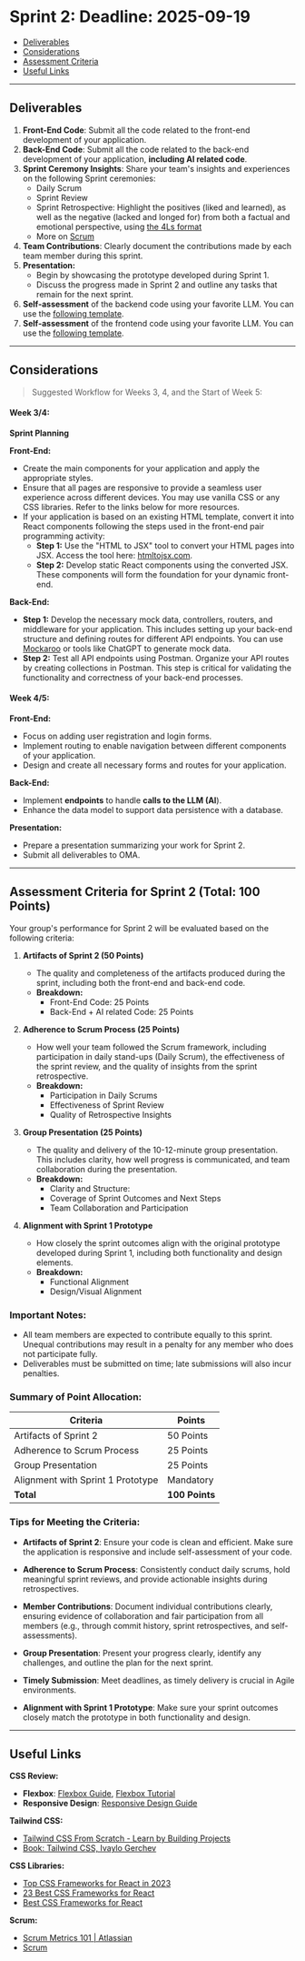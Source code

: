  # Sprint 2: Deadline: 2025-09-19


- [Deliverables](#deliverables)
- [Considerations](#considerations)
- [Assessment Criteria](#assessment-criteria-for-sprint-2-total-100-points)
- [Useful Links](#useful-links)

---

## Deliverables

1. **Front-End Code**: Submit all the code related to the front-end development of your application.
2. **Back-End Code**: Submit all the code related to the back-end development of your application, **including AI related code**.
3. **Sprint Ceremony Insights**: Share your team's insights and experiences on the following Sprint ceremonies:
   - Daily Scrum
   - Sprint Review
   - Sprint Retrospective: Highlight the positives (liked and learned), as well as the negative (lacked and longed for) from both a factual and emotional perspective, using [the 4Ls format](https://www.teamretro.com/retrospectives/)
   - More on [Scrum](https://www.scrum.org/learning-series/what-is-scrum/)
4. **Team Contributions**: Clearly document the contributions made by each team member during this sprint.
5. **Presentation:**
   - Begin by showcasing the prototype developed during Sprint 1.
   - Discuss the progress made in Sprint 2 and outline any tasks that remain for the next sprint.
6. **Self-assessment** of the backend code using your favorite LLM. You can use the [following template](./template.md).
7. **Self-assessment** of the frontend code using your favorite LLM. You can use the [following template](./template.md).
 

---

## Considerations

> Suggested Workflow for Weeks 3, 4, and the Start of Week 5:

#### Week 3/4:

**Sprint Planning**

**Front-End:**

- Create the main components for your application and apply the appropriate styles.
- Ensure that all pages are responsive to provide a seamless user experience across different devices. You may use vanilla CSS or any CSS libraries. Refer to the links below for more resources.
- If your application is based on an existing HTML template, convert it into React components following the steps used in the front-end pair programming activity:
  - **Step 1:** Use the "HTML to JSX" tool to convert your HTML pages into JSX. Access the tool here: [htmltojsx.com](https://transform.tools/html-to-jsx).
  - **Step 2:** Develop static React components using the converted JSX. These components will form the foundation for your dynamic front-end.

**Back-End:**

- **Step 1:** Develop the necessary mock data, controllers, routers, and middleware for your application. This includes setting up your back-end structure and defining routes for different API endpoints. You can use [Mockaroo](https://www.mockaroo.com/) or tools like ChatGPT to generate mock data.
- **Step 2:** Test all API endpoints using Postman. Organize your API routes by creating collections in Postman. This step is critical for validating the functionality and correctness of your back-end processes.

#### Week 4/5:

**Front-End:**

- Focus on adding user registration and login forms.
- Implement routing to enable navigation between different components of your application.
- Design and create all necessary forms and routes for your application.

**Back-End:**

- Implement **endpoints** to handle **calls to the LLM (AI**).
- Enhance the data model to support data persistence with a database.

**Presentation:**

- Prepare a presentation summarizing your work for Sprint 2.
- Submit all deliverables to OMA.

----

## Assessment Criteria for Sprint 2 (Total: 100 Points)

Your group's performance for Sprint 2 will be evaluated based on the following criteria:

1. **Artifacts of Sprint 2 (50 Points)**
   - The quality and completeness of the artifacts produced during the sprint, including both the front-end and back-end code.
   - **Breakdown:**
     - Front-End Code: 25 Points
     - Back-End + AI related Code: 25 Points

2. **Adherence to Scrum Process (25 Points)**
   - How well your team followed the Scrum framework, including participation in daily stand-ups (Daily Scrum), the effectiveness of the sprint review, and the quality of insights from the sprint retrospective.
   - **Breakdown:**
     - Participation in Daily Scrums
     - Effectiveness of Sprint Review
     - Quality of Retrospective Insights

3. **Group Presentation (25 Points)**
   - The quality and delivery of the  10-12-minute group presentation. This includes clarity, how well progress is communicated, and team collaboration during the presentation.
   - **Breakdown:**
     - Clarity and Structure:
     - Coverage of Sprint Outcomes and Next Steps
     - Team Collaboration and Participation

4. **Alignment with Sprint 1 Prototype**
   - How closely the sprint outcomes align with the original prototype developed during Sprint 1, including both functionality and design elements.
   - **Breakdown:**
     - Functional Alignment
     - Design/Visual Alignment

### **Important Notes:**
- All team members are expected to contribute equally to this sprint. Unequal contributions may result in a penalty for any member who does not participate fully.
- Deliverables must be submitted on time; late submissions will also incur penalties.


### **Summary of Point Allocation:**
| **Criteria**                              | **Points** |
|--------------------------------------------|------------|
| Artifacts of Sprint 2                      | 50 Points  |
| Adherence to Scrum Process                 | 25 Points  |
| Group Presentation                         | 25 Points  |
| Alignment with Sprint 1 Prototype          | Mandatory  |
| **Total**                                  | **100 Points** |

### **Tips for Meeting the Criteria:**

- **Artifacts of Sprint 2**: Ensure your code is clean and efficient. Make sure the application is responsive and include self-assessment of your code.
  
- **Adherence to Scrum Process**: Consistently conduct daily scrums, hold meaningful sprint reviews, and provide actionable insights during retrospectives.

- **Member Contributions**: Document individual contributions clearly, ensuring evidence of collaboration and fair participation from all members (e.g., through commit history, sprint retrospectives, and self-assessments).

- **Group Presentation**: Present your progress clearly, identify any challenges, and outline the plan for the next sprint.

- **Timely Submission**: Meet deadlines, as timely delivery is crucial in Agile environments.

- **Alignment with Sprint 1 Prototype**: Make sure your sprint outcomes closely match the prototype in both functionality and design.

---

## **Useful Links**

**CSS Review:**
- **Flexbox**: [Flexbox Guide](https://internetingishard.netlify.app/html-and-css/flexbox/), [Flexbox Tutorial](https://youtu.be/3YW65K6LcIA)
- **Responsive Design**: [Responsive Design Guide](https://internetingishard.netlify.app/html-and-css/responsive-design/)

**Tailwind CSS:**
- [Tailwind CSS From Scratch - Learn by Building Projects](https://metropolia.finna.fi/Record/nelli15.5680000000060713?sid=4846325380)
- [Book: Tailwind CSS, Ivaylo Gerchev](https://learning.oreilly.com/library/view/tailwind-css)

**CSS Libraries:**
- [Top CSS Frameworks for React in 2023](https://www.lambdatest.com/blog/best-css-frameworks-for-react/)
- [23 Best CSS Frameworks for React](https://dev.to/scofieldidehen/23-best-css-frameworks-for-react-in-2023-4pcg)
- [Best CSS Frameworks for React](https://www.codewalnut.com/learn/best-css-frameworks-for-react)

**Scrum:**
- [Scrum Metrics 101 | Atlassian](https://www.atlassian.com/agile/scrum/scrum-metrics)
- [Scrum](https://www.scrum.org/learning-series/what-is-scrum/)


<!-- - For Sprint 3 (**not sprint 2**), the use of Scrum metrics will be part of the assessment criteria. Please refer to the links provided for more information. -->


<!-- When a group is making a sprint presentation, members from two other groups will be required to ask questions to the presenting group. -->